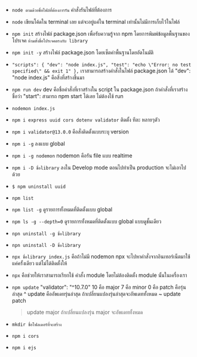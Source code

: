 - `node ตามด้วยชื่อไฟล์ที่ต้องการรัน` คำสั่งรันไฟล์ที่ต้องการ
- `node` เขียนโค้ดใน terminal เลย แต่จะอยู่แค่ใน terminal เท่านั้นไม่มีการเก็บไว้ในไฟล์
- `npm init` สร้างไฟล์ package.json เพื่อรับความรู้จาก npm โดยการพิมพ์ข้อมูลพื้นฐานของโปรเจค `ห้ามตั้งชื่อโปรเจคตรงกับ library`
- `npm init -y` สร้างไฟล์ package.json โดยเซ็ตค่าพื้นฐานโดยอัตโนมัติ
- `"scripts": { "dev": "node index.js", "test": "echo \"Error: no test specified\" && exit 1" },` เราสามารถสร้างคำสั่งในไฟล์ package.json ได้ "dev": "node index.js" คือสิ่งที่สร้างชึ้นมา
- `npm run dev` dev คือชื่อคำสั่งที่เราสร้างใน script ใน package.json
  ถ้าคำสั่งที่เราสร้าง ชื่อว่า "start": สามารถ npm start ได้เลย ไม่ต้องใช้ run

- `nodemon index.js`
- `npm i express uuid cors dotenv validator` ติดตั้ง ทีละ หลายๆตัว
- `npm i validator@13.0.0` คือสั่งติดตั้งแบบระบุ version
- `npm i -g` ลงแบบ global
- `npm i -g nodemon` nodemon คือรัน file แบบ realtime
- `npm i -D ชื่อlibrary` ลงใน Develop mode ตอนไปทำเป็น production จะไม่เอาไปด้วย
- `$ npm uninstall uuid`
- `npm list`
- `npm list -g` ดูรายการทั้งหมดที่ติดตั้งแบบ global
- `npm ls -g --depth=0` ดูรายการทั้งหมดที่ติดตั้งแบบ global แบบดูชั้นเดียว
- `npn uninstall -g ชื่อlibrary`
- `npn uninstall -D ชื่อlibrary`
- `npx ชื่อlibrary index.js` คือถ้าไม่มี nodemon npx จะไปหาคำสั่งจากอินเทอร์เน็ตมาใช้แค่ครั้งเดียว แต่ไม่ได้ติดตั้งให้
- `npx` คือช่วยให้เราสามารถเรียกใช้ คำสั้ง module โดยไม่ต้องติดตั้ง module นั้นในเครื่องเรา
- `npm update`
  "validator": "^10.7.0" 10 คือ major 7 คือ minor 0 คือ patch คือรุ่นล่าสุด
  ^ update คืออัพเดทรุ่นล่าสุด ถ้าเปลี่ยนแปลงรุ่นล่าสุดจะอัพเดททั้งหมด
  ~ update patch
  > update major ถ้าเปลี่ยนแปลงรุ่น major จะอัพเดททั้งหมด
- `mkdir ชื่อโฟลเดอร์ที่จะสร้าง`
- `npm i cors`
- `npm i ejs`
